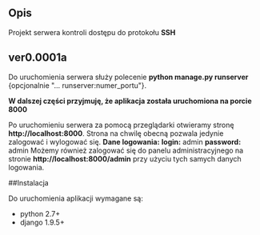 ## Opis
Projekt serwera kontroli dostępu do protokołu **SSH**

## ver0.0001a
Do uruchomienia serwera służy polecenie **python manage.py runserver** {opcjonalnie "... runserver:numer_portu"}.

**W dalszej części przyjmuję, że aplikacja została uruchomiona na porcie 8000**

Po uruchomieniu serwera za pomocą przeglądarki otwieramy stronę **http://localhost:8000**. Strona na chwilę obecną pozwala jedynie zalogować i wylogować się.
**Dane logowania:**
**login:** admin
**password:** admin
Możemy również zalogować się do panelu administracyjnego na stronie **http://localhost:8000/admin** przy użyciu tych samych danych logowania.

##Instalacja

Do uruchomienia aplikacji wymagane są:
* python 2.7+
* django 1.9.5+

